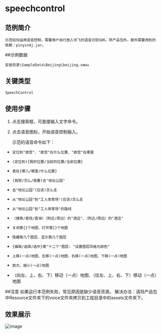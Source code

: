 # speechcontrol

## 范例简介
	示范如何运用语音控制，需要用户自行放入讯飞的语音识别SDK。除产品包外，额外需要用到的依赖：pinyin4j.jar。

##示例数据

	安装目录\SampleData\Beijing\beijing.smwu

## 关键类型
	SpeechControl
		

## 使用步骤

1. 点击搜索框，可直接输入文字命令。
2. 点击语音图标，开始语音控制输入。
 
	示范的语音命令如下：
 *     定位到"故宫"、"故宫"在什么位置、"故宫"在哪里
 *     (定位到){我的位置/当前的位置/当前位置}
 *     我在{哪儿/哪里/什么位置}
 *     (我想/怎么/我要)去"地坛公园"
 *     去"地坛公园"(应该)怎么走
 *     从"地坛公园"到"工人体育场"(应该)怎么走
 *     从"地坛公园"到"工人体育场"的路线
 *     （搜索/查找/查询）（附近/周边）的"酒店"、（附近/周边）的"酒店"
 *     关闭第{}个地图、打开第{}个地图
 *     隐藏第几个图层、显示第几个图层
 *     {编辑/选择/选中}第"十二个"图层: "设置图层风格为颜色"
 *     上移(一点)地图、左移(一点)地图、右移(一点)地图、下移(一点)地图
 *     放大、缩小(一点)地图
 *    （向左、上、右、下）移动（一点）地图、（往左、上、右、下）移动（一点）地图

##注意
	如果运行本范例失败，常见原因是缺少语音资源。
	解决办法：请将产品包中Resource文件夹下的voice文件夹拷贝到工程目录中的assets文件夹下。

## 效果展示

![image](Speech1.png)

